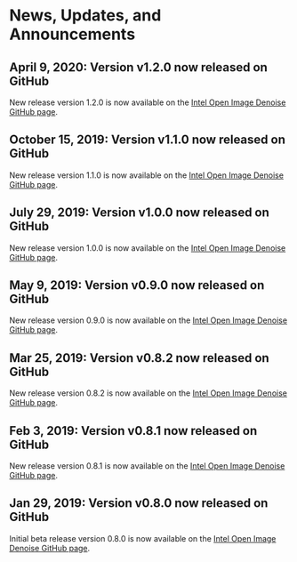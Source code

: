 News, Updates, and Announcements
================================

April 9, 2020: Version v1.2.0 now released on GitHub
----------------------------------------------------

New release version 1.2.0 is now available on the [Intel Open Image Denoise
GitHub page](https://github.com/OpenImageDenoise/oidn/releases/v1.2.0).

October 15, 2019: Version v1.1.0 now released on GitHub
--------------------------------------------------

New release version 1.1.0 is now available on the [Intel Open Image Denoise
GitHub page](https://github.com/OpenImageDenoise/oidn/releases/v1.1.0).

July 29, 2019: Version v1.0.0 now released on GitHub
--------------------------------------------------

New release version 1.0.0 is now available on the [Intel Open Image Denoise
GitHub page](https://github.com/OpenImageDenoise/oidn/releases/v1.0.0).

May 9, 2019: Version v0.9.0 now released on GitHub
--------------------------------------------------

New release version 0.9.0 is now available on the [Intel Open Image Denoise
GitHub page](https://github.com/OpenImageDenoise/oidn/releases/v0.9.0).

Mar 25, 2019: Version v0.8.2 now released on GitHub
---------------------------------------------------

New release version 0.8.2 is now available on the [Intel Open Image Denoise
GitHub page](https://github.com/OpenImageDenoise/oidn/releases/v0.8.2).

Feb 3, 2019: Version v0.8.1 now released on GitHub
--------------------------------------------------

New release version 0.8.1 is now available on the [Intel Open Image Denoise
GitHub page](https://github.com/OpenImageDenoise/oidn/releases/v0.8.1).

Jan 29, 2019: Version v0.8.0 now released on GitHub
---------------------------------------------------

Initial beta release version 0.8.0 is now available on the [Intel Open Image Denoise
GitHub page](https://github.com/OpenImageDenoise/oidn/releases/v0.8.0).
